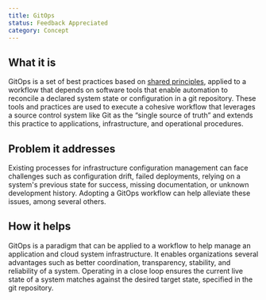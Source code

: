```yaml
---
title: GitOps
status: Feedback Appreciated
category: Concept
---
```


## What it is

GitOps is a set of best practices based on [shared principles](https://opengitops.dev/), applied to a workflow that depends on software tools that enable automation to reconcile a declared system state or configuration in a git repository.
These tools and practices are used to execute a cohesive workflow that leverages a source control system like Git as the “single source of truth” and extends this practice to applications, infrastructure, and operational procedures.

## Problem it addresses

Existing processes for infrastructure configuration management can face challenges such as configuration drift, failed deployments, relying on a system's previous state for success, missing documentation, or unknown development history.
Adopting a GitOps workflow can help alleviate these issues, among several others.

## How it helps

GitOps is a paradigm that can be applied to a workflow to help manage an application and cloud system infrastructure. It enables organizations several advantages such as better coordination, transparency, stability, and reliability of a system.
Operating in a close loop ensures the current live state of a system matches against the desired target state, specified in the git repository.
